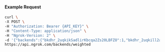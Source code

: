 <!-- Code generated for API Clients. DO NOT EDIT. -->

#### Example Request

```bash
curl \
-X POST \
-H "Authorization: Bearer {API_KEY}" \
-H "Content-Type: application/json" \
-H "Ngrok-Version: 2" \
-d '{"backends":{"bkdhr_2uqkikSadlirKbcqa2Zs20LBFZO":1,"bkdhr_2uqkill2aOTne0ovsrTuLCRQnK4":0},"description":"acme weighted","metadata":"{\"environment\": \"staging\"}"}' \
https://api.ngrok.com/backends/weighted
```
